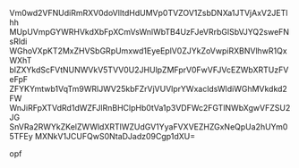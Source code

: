 Vm0wd2VFNUdiRmRXV0doVlltdHdUMVp0TVZOV1ZsbDNXa1JTVjAxV2JETlhh
MUpUVmpGYWRHVkdXbFpXCmVsWnlWbTB4UzFJeVRrbGlSbVJYQ2sweFNsRldi
WGhoVXpKT2MxZHVSbGRpUmxwd1EyeEplV0ZJYkZoVwpiRXBNVlhwR1QxWXhT
blZXYkdScFVtNUNWVkV5TVV0U2JHUlpZMFprV0FwVFJVcEZWbXRTUzFVeFpF
ZFYKYmtwb1VqTm9WRlJWV25kbFZrVjVUVlprYWxacldsWldiWGhMVkdkd2FW
WnJiRFpXTVdRd1dWZFJlRnBHClpHb0tVa1p3VDFWc2FGTlNWbXgwVFZSU2JG
SnVRa2RWYkZKelZWWldXRTlWZUdGV1YyaFVXVEZHZGxNeQpUa2hUYm05TFEy
MXNkV1JCUFQwS0NtaDJadz09Cgp1dXU=

opf